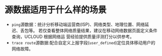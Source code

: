 # 源数据适用于什么样的场景

* `ping`源数据：统计分析移动端运营商(ISP)、网络类型、地理位置、网络延迟、丢包等。 若仅查看整体网络质量结果，建议在移动网络数据页面定义条件查询，UCLOUD 根据网络运 营经验提供质量评测打分以供参考。
* `trace route`源数据:配合自定义上报字段(`user_defined`)定位具体移动用户的网络故障。 
